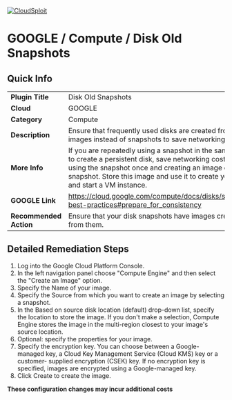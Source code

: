 [![CloudSploit](https://cloudsploit.com/img/logo-new-big-text-100.png "CloudSploit")](https://cloudsploit.com)

# GOOGLE / Compute / Disk Old Snapshots

## Quick Info

| | |
|-|-|
| **Plugin Title** | Disk Old Snapshots |
| **Cloud** | GOOGLE |
| **Category** | Compute |
| **Description** | Ensure that frequently used disks are created from images instead of snapshots to save networking cost. |
| **More Info** | If you are repeatedly using a snapshot in the same zone to create a persistent disk, save networking costs by using the snapshot once and creating an image of that snapshot. Store this image and use it to create your disk and start a VM instance. |
| **GOOGLE Link** | https://cloud.google.com/compute/docs/disks/snapshot-best-practices#prepare_for_consistency |
| **Recommended Action** | Ensure that your disk snapshots have images created from them. |

## Detailed Remediation Steps
1. Log into the Google Cloud Platform Console.
2. In the left navigation panel choose "Compute Engine" and then select the "Create an Image" option.
3. Specify the Name of your image.
4. Specify the Source from which you want to create an image by selecting a snapshot.
5. In the Based on source disk location (default) drop-down list, specify the location to store the image. If you don't make a selection, Compute Engine stores the image in the multi-region closest to your image's source location.
6. Optional: specify the properties for your image.
7. Specify the encryption key. You can choose between a Google-managed key, a Cloud Key Management Service (Cloud KMS) key or a customer- supplied encryption (CSEK) key. If no encryption key is specified, images are encrypted using a Google-managed key.
8. Click Create to create the image.

**These configuration changes may incur additional costs**